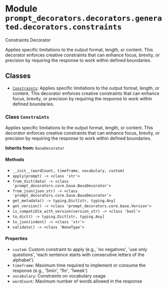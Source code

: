 # Module `prompt_decorators.decorators.generated.decorators.constraints`

Constraints Decorator

Applies specific limitations to the output format, length, or content. This decorator enforces creative constraints that can enhance focus, brevity, or precision by requiring the response to work within defined boundaries.

## Classes

- [`Constraints`](#class-constraints): Applies specific limitations to the output format, length, or content. This decorator enforces creative constraints that can enhance focus, brevity, or precision by requiring the response to work within defined boundaries.

### Class `Constraints`

Applies specific limitations to the output format, length, or content. This decorator enforces creative constraints that can enhance focus, brevity, or precision by requiring the response to work within defined boundaries.

**Inherits from:** `BaseDecorator`

#### Methods

- `__init__(wordCount, timeframe, vocabulary, custom)`
- `apply(prompt) -> <class 'str'>`
- `from_dict(data) -> <class 'prompt_decorators.core.base.BaseDecorator'>`
- `from_json(json_str) -> <class 'prompt_decorators.core.base.BaseDecorator'>`
- `get_metadata() -> typing.Dict[str, typing.Any]`
- `get_version() -> <class 'prompt_decorators.core.base.Version'>`
- `is_compatible_with_version(version_str) -> <class 'bool'>`
- `to_dict() -> typing.Dict[str, typing.Any]`
- `to_json(indent) -> <class 'str'>`
- `validate() -> <class 'NoneType'>`
#### Properties

- `custom`: Custom constraint to apply (e.g., 'no negatives', 'use only questions', 'each sentence starts with consecutive letters of the alphabet')
- `timeframe`: Maximum time required to implement or consume the response (e.g., '5min', '1hr', '1week')
- `vocabulary`: Constraints on vocabulary usage
- `wordCount`: Maximum number of words allowed in the response
